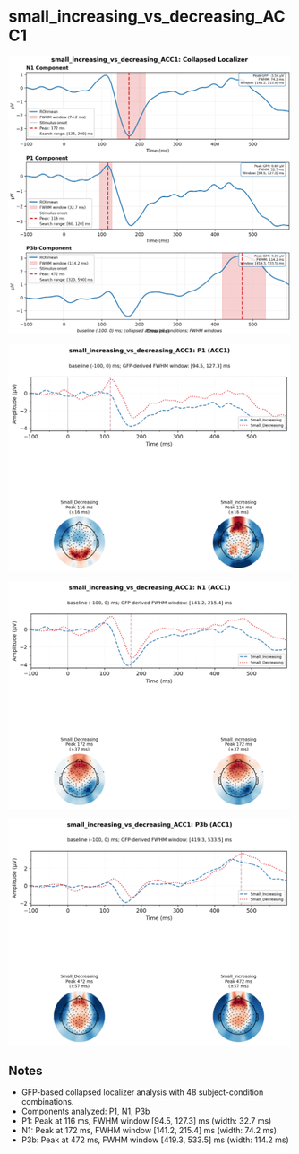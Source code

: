 # small_increasing_vs_decreasing_ACC1

![figure](docs/assets/plots/small_increasing_vs_decreasing_ACC1/small_increasing_vs_decreasing_ACC1-collapsed_localizer.png)

![figure](docs/assets/plots/small_increasing_vs_decreasing_ACC1/small_increasing_vs_decreasing_ACC1-P1.png)

![figure](docs/assets/plots/small_increasing_vs_decreasing_ACC1/small_increasing_vs_decreasing_ACC1-N1.png)

![figure](docs/assets/plots/small_increasing_vs_decreasing_ACC1/small_increasing_vs_decreasing_ACC1-P3b.png)


## Notes

- GFP-based collapsed localizer analysis with 48 subject-condition combinations.
- Components analyzed: P1, N1, P3b
- P1: Peak at 116 ms, FWHM window [94.5, 127.3] ms (width: 32.7 ms)
- N1: Peak at 172 ms, FWHM window [141.2, 215.4] ms (width: 74.2 ms)
- P3b: Peak at 472 ms, FWHM window [419.3, 533.5] ms (width: 114.2 ms)
